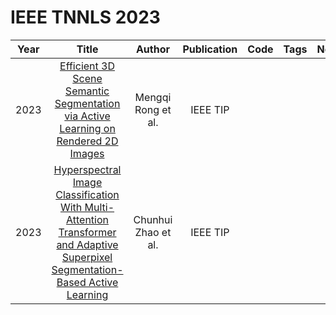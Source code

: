 # IEEE TNNLS 2023

| Year |                                                Title                                                |    Author     | Publication |                                                Code                                                | Tags | Notes | Datasets|
|:----:|:---------------------------------------------------------------------------------------------------:|:-------------:|:-----------:|:--------------------------------------------------------------------------------------------------:|:----:|:-----:|:-----:|
| 2023 |     [Efficient 3D Scene Semantic Segmentation via Active Learning on Rendered 2D Images](https://ieeexplore.ieee.org/document/10158507)     | Mengqi Rong et al. | IEEE TIP  |  |      |       | |
| 2023 |     [Hyperspectral Image Classification With Multi-Attention Transformer and Adaptive Superpixel Segmentation-Based Active Learning](https://pubmed.ncbi.nlm.nih.gov/37368812/)     | Chunhui Zhao et al. | IEEE TIP  |  |      |       | |

